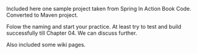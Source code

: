 Included here one sample project taken from Spring In Action Book Code.
Converted to Maven  project.

Folow the naming and start your practice. At least try to test and build 
successfully till Chapter 04.
We can discuss further.

Also included some wiki pages.
